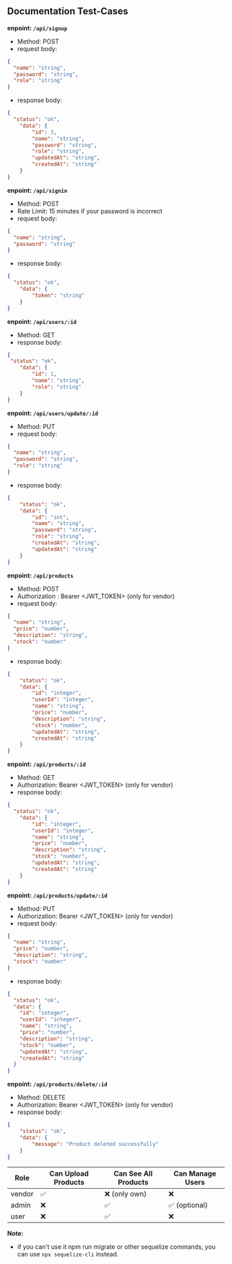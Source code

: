 ## Documentation Test-Cases
**enpoint: `/api/signup`**
- Method: POST
- request body: 
```json
{
  "name": "string",
  "password": "string",
  "role": "string"
}
```
- response body: 
```json
{
  "status": "ok",
	"data": {
		"id": 3,
		"name": "string",
		"password": "string",
		"role": "string",
		"updatedAt": "string",
		"createdAt": "string"
	}
}
```

**enpoint: `/api/signin`**
- Method: POST
- Rate Limit: 15 minutes if your password is incorrect
- request body: 
```json
{
  "name": "string",
  "password": "string"
}
```
- response body: 
```json
{
  "status": "ok",
	"data": {
		"token": "string"
	}
}
```
**enpoint: `/api/users/:id`**
- Method: GET
- response body: 
```json
{
 "status": "ok",
	"data": {
		"id": 1,
		"name": "string",
		"role": "string"
	}
}
```
**enpoint: `/api/users/update/:id`**
- Method: PUT
- request body: 
```json
{
  "name": "string",
  "password": "string",
  "role": "string"
}
```
- response body: 
```json
{
 	"status": "ok",
	"data": {
		"id": "int",
		"name": "string",
		"password": "string",
		"role": "string",
		"createdAt": "string",
		"updatedAt": "string"
	}
}
```
**enpoint: `/api/products`**
- Method: POST
- Authorization : Bearer <JWT_TOKEN> (only for vendor)
- request body:
```json
{
  "name": "string",
  "price": "number",
  "description": "string",
  "stock": "number"
}
```
- response body: 
```json
{
  	"status": "ok",
	"data": {
		"id": "integer",
		"userId": "integer",
		"name": "string",
		"price": "number",
		"description": "string",
		"stock": "number",
		"updatedAt": "string",
		"createdAt": "string"
	}
}
```
**enpoint: `/api/products/:id`**
- Method: GET
- Authorization: Bearer <JWT_TOKEN> (only for vendor)
- response body:
```json
{
  "status": "ok",
    "data": {
        "id": "integer",
        "userId": "integer",
        "name": "string",
        "price": "number",
        "description": "string",
        "stock": "number",
        "updatedAt": "string",
        "createdAt": "string"
    }
}
```

**enpoint: `/api/products/update/:id`**
- Method: PUT
- Authorization: Bearer <JWT_TOKEN> (only for vendor)
- request body:
```json
{
  "name": "string",
  "price": "number",
  "description": "string",
  "stock": "number"
}
```
- response body:
```json
{
  "status": "ok",
  "data": {
    "id": "integer",
    "userId": "integer",
    "name": "string",
    "price": "number",
    "description": "string",
    "stock": "number",
    "updatedAt": "string",
    "createdAt": "string"
  }
}
```

**enpoint: `/api/products/delete/:id`**
- Method: DELETE
- Authorization: Bearer <JWT_TOKEN> (only for vendor)
- response body:
```json
{
	"status": "ok",
	"data": {
		"message": "Product deleted successfully"
	}
}
```
| Role   | Can Upload Products | Can See All Products | Can Manage Users |
| ------ | ------------------- | -------------------- | ---------------- |
| vendor | ✅                   | ❌ (only own)         | ❌                |
| admin  | ❌                   | ✅                    | ✅ (optional)     |
| user   | ❌                   | ✅                    | ❌                |

**Note:**
- if you can't use it npm run migrate or other sequelize commands, you can use `npx sequelize-cli` instead.